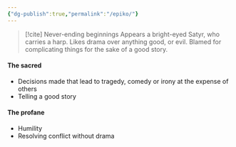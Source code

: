 ```yaml
---
{"dg-publish":true,"permalink":"/epiko/"}
---
```


> [!cite] Never-ending beginnings
> Appears a bright-eyed Satyr, who carries a harp. 
> Likes drama over anything good, or evil. Blamed for complicating things for the sake of a good story.

#### The sacred
- Decisions made that lead to tragedy, comedy or irony at the expense of others
- Telling a good story

#### The profane
- Humility 
- Resolving conflict without drama